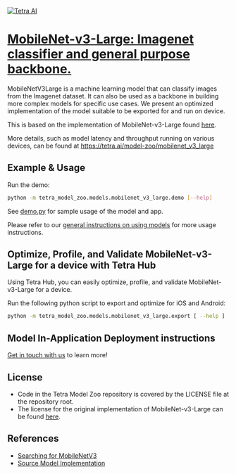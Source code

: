 [![Tetra AI](https://tetra-public-assets.s3.us-west-2.amazonaws.com/model-zoo/logo.svg)](https://tetra.ai/)


# [MobileNet-v3-Large: Imagenet classifier and general purpose backbone.](https://tetra.ai/model-zoo/mobilenet_v3_large)

MobileNetV3Large is a machine learning model that can classify images from the Imagenet dataset. It can also be used as a backbone in building more complex models for specific use cases. We present an optimized implementation of the model suitable to be exported for and run on device.

This is based on the implementation of MobileNet-v3-Large found [here](https://github.com/pytorch/vision/blob/main/torchvision/models/mobilenetv3.py).

More details, such as model latency and throughput running on various devices, can be found at https://tetra.ai/model-zoo/mobilenet_v3_large


## Example & Usage

Run the demo:
```bash
python -m tetra_model_zoo.models.mobilenet_v3_large.demo [--help]
```

See [demo.py](demo.py) for sample usage of the model and app.

Please refer to our [general instructions on using models](../../#tetra-model-zoo) for more usage instructions.


## Optimize, Profile, and Validate MobileNet-v3-Large for a device with Tetra Hub
Using Tetra Hub, you can easily optimize, profile, and validate MobileNet-v3-Large for a device.

Run the following python script to export and optimize for iOS and Android:
```bash
python -m tetra_model_zoo.models.mobilenet_v3_large.export [ --help ]
```

## Model In-Application Deployment instructions
<a href="mailto:support@tetra.ai?subject=Request Access for Tetra Hub&body=Interest in using MobileNet-v3-Large in model zoo for deploying on-device.">Get in touch with us</a> to learn more!


## License
- Code in the Tetra Model Zoo repository is covered by the LICENSE file at the repository root.
- The license for the original implementation of MobileNet-v3-Large can be found [here](https://github.com/pytorch/vision/blob/main/LICENSE).


## References
* [Searching for MobileNetV3](https://arxiv.org/abs/1905.02244)
* [Source Model Implementation](https://github.com/pytorch/vision/blob/main/torchvision/models/mobilenetv3.py)
